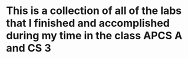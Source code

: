 # This is a collection of all of the labs that I finished and accomplished during my time in the class APCS A and CS 3
